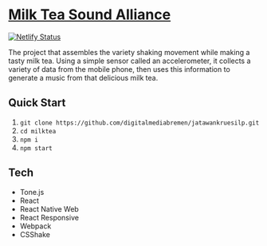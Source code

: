 # [Milk Tea Sound Alliance](https://milktea-sound-alliance.netlify.app/)

[![Netlify Status](https://api.netlify.com/api/v1/badges/482c4ebf-dcf6-40f2-bff6-54533d83a60c/deploy-status)](https://app.netlify.com/sites/milktea-sound-alliance/deploys)

The project that assembles the variety shaking movement while making a tasty milk tea. Using a simple sensor called an accelerometer, it collects a variety of data from the mobile phone, then uses this information to generate a music from that delicious milk tea.


## Quick Start

1. `git clone https://github.com/digitalmediabremen/jatawankruesilp.git`
2. `cd milktea`
3. `npm i`
4. `npm start`


## Tech

* Tone.js
* React
* React Native Web
* React Responsive
* Webpack
* CSShake